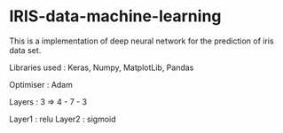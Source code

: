 # IRIS-data-machine-learning
This is a implementation of deep neural network for the prediction of iris data set.

Libraries used :
Keras, Numpy, MatplotLib, Pandas

Optimiser : Adam

Layers : 3 => 4 - 7 - 3

Layer1 : relu
Layer2 : sigmoid

